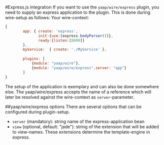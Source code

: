 #Express.js integration
If you want to use the `yaap/wire/express` plugin, you need to supply an express application to the plugin. This is done during wire-setup as follows:
Your wire-context:
```js
{
		app: { create: 'express',
			   init:{use:[express.bodyParser()]}, 
			   ready:{listen:[8000]}
		},
        myService:  { create: './MyService' }, 
        
        plugins: [
			{module: "yaap/wire"},
			{module: "yaap/wire/express",server: "app"}
        ]
}

```

The setup of the application is exemplary and can also be done somewhere else.
The yaap/wire/express accepts the name of a reference which will later be resolved against the wire-context as `server`-parameter.

##yaap/wire/express options
There are several options that can be configured during plugin-setup. 
  * `server` (mandatory): string name of the express-application bean
  * `view` (optional, default: "jade"): string of the extension that will be added to view-names. These extensions determine the template-engine in express.

